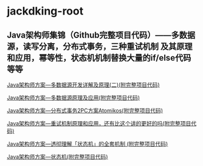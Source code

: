 # jackdking-root

## Java架构师集锦（Github完整项目代码）——多数据源，读写分离，分布式事务，三种重试机制 及其原理和应用，幂等性，状态机机制替换大量的if/else代码等等

<a href="http://bittechblog.com/article/multiple-datasource" target="_blank">Java架构师方案—多数据源开发详解及原理(二)(附完整项目代码)</a>

<a href="http://bittechblog.com/article/multidatasource" target="_blank">Java架构师方案—多数据源原理及应用(附完整项目代码)</a>
 
<a href="http://bittechblog.com/article/Atomikos" target="_blank">Java架构师方案—分布式事务2PC方案Atomikos(附完整项目代码)</a>
 
<a href="http://bittechblog.com/article/springboot-retry" target="_blank">Java架构师方案—重试机制原理和应用，还有比这个讲的更好的吗(附完整项目代码)</a>

<a href="http://bittechblog.com/article/springboot-statemachine1" target="_blank">Java架构师方案—透彻理解「状态机」的全套机制 (附完整项目代码)</a>
 
<a href="http://bittechblog.com/article/springboot-statemachine" target="_blank">Java架构师方案—状态机(附完整项目代码)</a>
